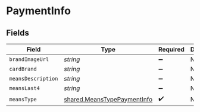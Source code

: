 # PaymentInfo


## Fields

| Field                                                                      | Type                                                                       | Required                                                                   | Description                                                                |
| -------------------------------------------------------------------------- | -------------------------------------------------------------------------- | -------------------------------------------------------------------------- | -------------------------------------------------------------------------- |
| `brandImageUrl`                                                            | *string*                                                                   | :heavy_minus_sign:                                                         | N/A                                                                        |
| `cardBrand`                                                                | *string*                                                                   | :heavy_minus_sign:                                                         | N/A                                                                        |
| `meansDescription`                                                         | *string*                                                                   | :heavy_minus_sign:                                                         | N/A                                                                        |
| `meansLast4`                                                               | *string*                                                                   | :heavy_minus_sign:                                                         | N/A                                                                        |
| `meansType`                                                                | [shared.MeansTypePaymentInfo](../../models/shared/meanstypepaymentinfo.md) | :heavy_check_mark:                                                         | N/A                                                                        |